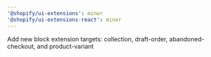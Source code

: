 ```yaml
---
'@shopify/ui-extensions': minor
'@shopify/ui-extensions-react': minor
---
```


Add new block extension targets: collection, draft-order, abandoned-checkout, and product-variant
